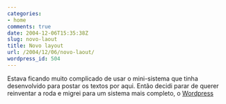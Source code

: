 ```yaml
---
categories:
- home
comments: true
date: 2004-12-06T15:35:38Z
slug: novo-laout
title: Novo layout
url: /2004/12/06/novo-laout/
wordpress_id: 504
---
```


Estava ficando muito complicado de usar o mini-sistema que tinha desenvolvido para postar os textos por aqui. Então decidi parar de querer reinventar a roda e migrei para um sistema mais completo, o [Wordpress](http://wordpress.org)
